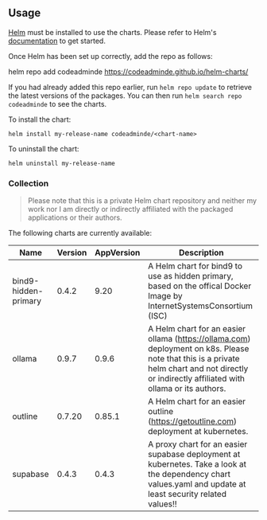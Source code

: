 ## Usage

[Helm](https://helm.sh) must be installed to use the charts. Please refer to
Helm's [documentation](https://helm.sh/docs) to get started.

Once Helm has been set up correctly, add the repo as follows:

  helm repo add codeadminde https://codeadminde.github.io/helm-charts/

If you had already added this repo earlier, run `helm repo update` to retrieve
the latest versions of the packages. You can then run `helm search repo
codeadminde` to see the charts.

To install the <chart-name> chart:

    helm install my-release-name codeadminde/<chart-name>

To uninstall the chart:

    helm uninstall my-release-name

### Collection

> Please note that this is a private Helm chart repository and neither my work nor I am directly or indirectly affiliated with the packaged applications or their authors.

The following charts are currently available:

| Name | Version | AppVersion | Description |
|------|---------|------------|-------------|
| bind9-hidden-primary | 0.4.2 | 9.20 | A Helm chart for bind9 to use as hidden primary, based on the offical Docker Image by InternetSystemsConsortium (ISC) |
| ollama | 0.9.7 | 0.9.6 | A Helm chart for an easier ollama (https://ollama.com) deployment on k8s. Please note that this is a private helm chart and not directly or indirectly affiliated with ollama or its authors. |
| outline | 0.7.20 | 0.85.1 | A Helm chart for an easier outline (https://getoutline.com) deployment at kubernetes. |
| supabase | 0.4.3 | 0.4.3 | A proxy chart for an easier supabase deployment at kubernetes. Take a look at the dependency chart values.yaml and update at least security related values!! |

